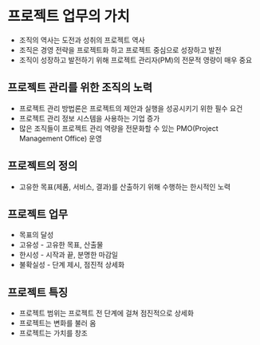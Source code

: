 # 프로젝트 업무의 가치

- 조직의 역사는 도전과 성취의 프로젝트 역사
- 조직은 경영 전략을 프로젝트화 하고 프로젝트 중심으로 성장하고 발전
- 조직이 성장하고 발전하기 위해 프로젝트 관리자(PM)의 전문적 영량이 매우 중요

## 프로젝트 관리를 위한 조직의 노력

- 프로젝트 관리 방법론은 프로젝트의 제안과 실행을 성공시키기 위한 필수 요건
- 프로젝트 관리 정보 시스템을 사용하는 기업 증가
- 많은 조직들이 프로젝트 관리 역량을 전문화할 수 있는 PMO(Project Management Office) 운영

## 프로젝트의 정의

- 고유한 목표(제품, 서비스, 결과)를 산출하기 위해 수행하는 한시적인 노력

## 프로젝트 업무

- 목표의 달성
- 고유성 - 고유한 목표, 산출물
- 한시성 - 시작과 끝, 분명한 마감일
- 불확실성 - 단계 제시, 점진적 상세화

## 프로젝트 특징

- 프로젝트 범위는 프로젝트 전 단계에 걸쳐 점진적으로 상세화
- 프로젝트는 변화를 불러 옴
- 프로젝트는 가치를 창조